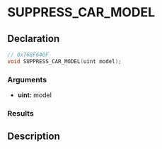 # SUPPRESS_CAR_MODEL

## Declaration
```cpp
// 0x768F640F
void SUPPRESS_CAR_MODEL(uint model);
```

### Arguments
- **uint:** model

### Results

## Description
